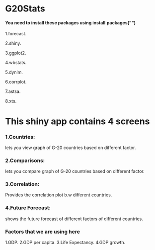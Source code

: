 # G20Stats



#### You need to install these packages using install.packages("<package name here>")

 1.forecast.

 2.shiny.

 3.ggplot2.
 
 4.wbstats.
 
 5.dynlm.
 
 6.corrplot.

 7.astsa.

 8.xts.

# This shiny app contains 4 screens
 
### 1.Countries:
 
 lets you view graph of G-20 countries based on different factor.

### 2.Comparisons:

 lets you compare graph of G-20 countries based on different factor.
 
### 3.Correlation:
 Provides the correlation plot b.w different countries.

### 4.Future Forecast:
 
 shows the future forecast of different factors of different countries.

### Factors that we are using here

 1.GDP.
 2.GDP per capita.
 3.Life Expectancy.
 4.GDP growth.
